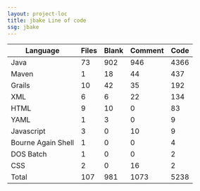 ```yaml
---
layout: project-loc
title: jbake Line of code
ssg: jbake
---
```

<div class="table-responsive">
<table class="table">
<thead><tr>
<th>Language</th>
<th>Files</th>
<th>Blank</th>
<th>Comment</th>
<th>Code</th>
</tr></thead><tbody>
<tr><td>Java</td><td> 73</td><td> 902</td><td> 946</td><td> 4366</td></tr>
<tr><td>Maven</td><td> 1</td><td> 18</td><td> 44</td><td> 437</td></tr>
<tr><td>Grails</td><td> 10</td><td> 42</td><td> 35</td><td> 192</td></tr>
<tr><td>XML</td><td> 6</td><td> 6</td><td> 22</td><td> 134</td></tr>
<tr><td>HTML</td><td> 9</td><td> 10</td><td> 0</td><td> 83</td></tr>
<tr><td>YAML</td><td> 1</td><td> 3</td><td> 0</td><td> 9</td></tr>
<tr><td>Javascript</td><td> 3</td><td> 0</td><td> 10</td><td> 9</td></tr>
<tr><td>Bourne Again Shell</td><td> 1</td><td> 0</td><td> 0</td><td> 4</td></tr>
<tr><td>DOS Batch</td><td> 1</td><td> 0</td><td> 0</td><td> 2</td></tr>
<tr><td>CSS</td><td> 2</td><td> 0</td><td> 16</td><td> 2</td></tr>
<tr><td>Total</td><td>107</td><td>981</td><td>1073</td><td>5238</td></tr>
</tbody></table></div>
